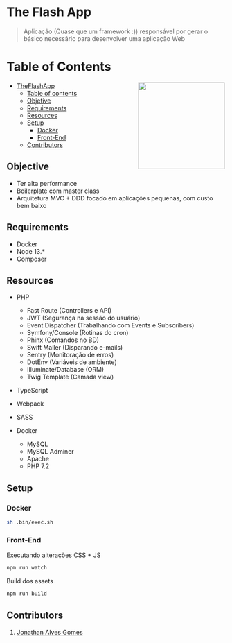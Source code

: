 # The Flash App
> Aplicação (Quase que um framework :)) responsável por gerar o básico necessário para desenvolver uma aplicação Web

__Table of Contents__
=====================

<img align="right" srcset="https://i.imgur.com/qJmbQPo.jpeg, https://i.imgur.com/qJmbQPo.jpeg 1.5x, https://i.imgur.com/qJmbQPo.jpeg 2x" src="https://i.imgur.com/qJmbQPo.jpeg" width="200px;" />

<!--ts-->
* [TheFlashApp](#the-flash-app)
    * [Table of contents](#table-of-contents)
    * [Objetive](#objective)
    * [Requirements](#requirements)
    * [Resources](#resources)
    * [Setup](#setup)
        * [Docker](#setup-docker)
        * [Front-End](#setup-front-end)
    * [Contributors](#contributors)
<!--te-->

## Objective

- Ter alta performance
- Boilerplate com master class
- Arquitetura MVC + DDD focado em aplicações pequenas, com custo bem baixo

## Requirements

* Docker
* Node 13.*
* Composer


## Resources

- PHP
  
  - Fast Route (Controllers e API)
  - JWT (Segurança na sessão do usuário)
  - Event Dispatcher (Trabalhando com Events e Subscribers)
  - Symfony/Console (Rotinas do cron)
  - Phinx (Comandos no BD)
  - Swift Mailer (Disparando e-mails)
  - Sentry (Monitoração de erros)
  - DotEnv (Variáveis de ambiente)
  - Illuminate/Database (ORM)
  - Twig Template (Camada view)

- TypeScript
- Webpack
- SASS
- Docker

  - MySQL
  - MySQL Adminer
  - Apache
  - PHP 7.2

## Setup

### Docker
```bash
sh .bin/exec.sh
```

### Front-End

Executando alterações CSS + JS 
```bash
npm run watch
```

Build dos assets
```bash
npm run build
```

## Contributors

1. [Jonathan Alves Gomes](https://github.com/jonathangomes17)
